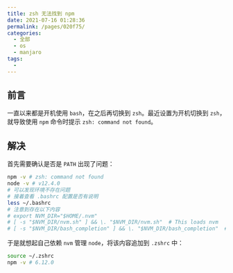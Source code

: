 ```yaml
---
title: zsh 无法找到 npm
date: 2021-07-16 01:28:36
permalink: /pages/020f75/
categories: 
  - 全部
  - os
  - manjaro
tags: 
  - 
---
```


## 前言

一直以来都是开机使用 `bash`，在之后再切换到 `zsh`。最近设置为开机切换到 `zsh`，就导致使用 `npm` 命令时提示 `zsh: command not found`。



## 解决

首先需要确认是否是 `PATH` 出现了问题：

```bash
npm -v # zsh: command not found
node -v # v12.4.0
# 可以发现环境不存在问题
# 接着查看 .bashrc 配置是否有说明
less ~/.bashrc
# 注意到存在以下内容
# export NVM_DIR="$HOME/.nvm"
# [ -s "$NVM_DIR/nvm.sh" ] && \. "$NVM_DIR/nvm.sh"  # This loads nvm
# [ -s "$NVM_DIR/bash_completion" ] && \. "$NVM_DIR/bash_completion"  # This loads nvm bash_completion
```

于是就想起自己依赖 `nvm` 管理 `node`，将该内容追加到 `.zshrc` 中：

```bash
source ~/.zshrc
npm -v # 6.12.0
```

